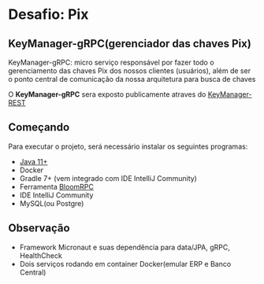 #  Desafio: Pix
## KeyManager-gRPC(gerenciador das chaves Pix)

KeyManager-gRPC: micro serviço responsável por fazer todo o gerenciamento das chaves Pix dos nossos clientes (usuários), além de ser o ponto central de comunicação da nossa arquitetura para busca de chaves

O **KeyManager-gRPC** sera exposto publicamente atraves do [KeyManager-REST](https://github.com/fmchagas/orange-talents-04-template-pix-keymanager-rest)

## Começando
Para executar o projeto, será necessário instalar os seguintes programas:

- [Java 11+](https://openjdk.java.net/projects/jdk/11/)
- Docker
- Gradle 7+ (vem integrado com IDE IntelliJ Community)
- Ferramenta [BloomRPC](https://github.com/uw-labs/bloomrpc/releases)
- IDE IntelliJ Community
- MySQL(ou Postgre) 

## Observação
* Framework Micronaut e suas dependência para data/JPA, gRPC, HealthCheck
* Dois serviços rodando em container Docker(emular ERP e Banco Central)